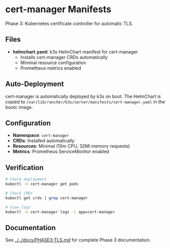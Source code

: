 # cert-manager Manifests

Phase 3: Kubernetes certificate controller for automatic TLS.

## Files

- **helmchart.yaml**: k3s HelmChart manifest for cert-manager
  - Installs cert-manager CRDs automatically
  - Minimal resource configuration
  - Prometheus metrics enabled

## Auto-Deployment

cert-manager is automatically deployed by k3s on boot. The HelmChart is copied to `/var/lib/rancher/k3s/server/manifests/cert-manager.yaml` in the bootc image.

## Configuration

- **Namespace**: `cert-manager`
- **CRDs**: Installed automatically
- **Resources**: Minimal (10m CPU, 32Mi memory requests)
- **Metrics**: Prometheus ServiceMonitor enabled

## Verification

```bash
# Check deployment
kubectl -n cert-manager get pods

# Check CRDs
kubectl get crds | grep cert-manager

# View logs
kubectl -n cert-manager logs -l app=cert-manager
```

## Documentation

See [../../docs/PHASE3-TLS.md](../../docs/PHASE3-TLS.md) for complete Phase 3 documentation.
